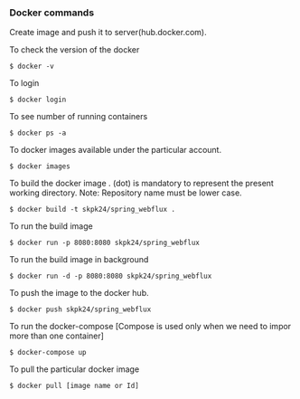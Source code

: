 ### Docker commands

Create image and push it to server(hub.docker.com).

To check the version of the docker

  `$ docker -v `

To login

  `$ docker login`

To see number of running containers

  `$ docker ps -a`

To docker images available under the particular account.

  `$ docker images`

To build the docker image . (dot) is mandatory to represent the present working directory. Note: Repository name must be lower case.

  `$ docker build -t skpk24/spring_webflux .`

To run the build image

  `$ docker run -p 8080:8080 skpk24/spring_webflux `

To run the build image in background 

  `$ docker run -d -p 8080:8080 skpk24/spring_webflux `

To push the image to the docker hub.

  `$ docker push skpk24/spring_webflux`

To run the docker-compose [Compose is used only when we need to impor more than one container]

  `$ docker-compose up `


To pull the particular docker image

  `$ docker pull [image name or Id]`
